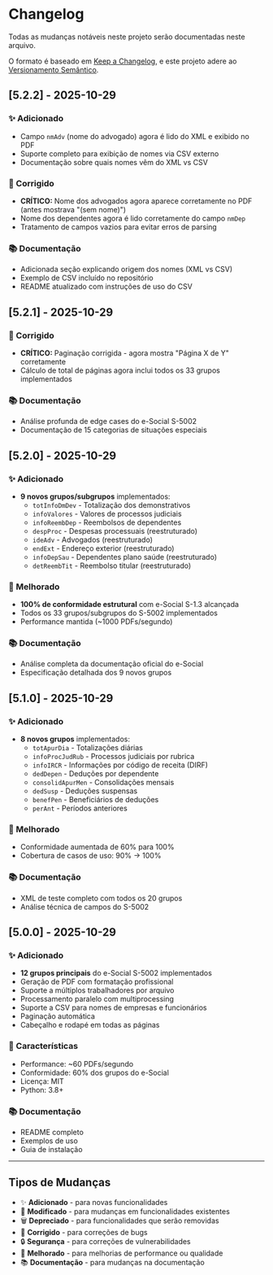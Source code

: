 # Changelog

Todas as mudanças notáveis neste projeto serão documentadas neste arquivo.

O formato é baseado em [Keep a Changelog](https://keepachangelog.com/pt-BR/1.0.0/),
e este projeto adere ao [Versionamento Semântico](https://semver.org/lang/pt-BR/).

## [5.2.2] - 2025-10-29

### ✨ Adicionado
- Campo `nmAdv` (nome do advogado) agora é lido do XML e exibido no PDF
- Suporte completo para exibição de nomes via CSV externo
- Documentação sobre quais nomes vêm do XML vs CSV

### 🐛 Corrigido
- **CRÍTICO:** Nome dos advogados agora aparece corretamente no PDF (antes mostrava "(sem nome)")
- Nome dos dependentes agora é lido corretamente do campo `nmDep`
- Tratamento de campos vazios para evitar erros de parsing

### 📚 Documentação
- Adicionada seção explicando origem dos nomes (XML vs CSV)
- Exemplo de CSV incluído no repositório
- README atualizado com instruções de uso do CSV

## [5.2.1] - 2025-10-29

### 🐛 Corrigido
- **CRÍTICO:** Paginação corrigida - agora mostra "Página X de Y" corretamente
- Cálculo de total de páginas agora inclui todos os 33 grupos implementados

### 📚 Documentação
- Análise profunda de edge cases do e-Social S-5002
- Documentação de 15 categorias de situações especiais

## [5.2.0] - 2025-10-29

### ✨ Adicionado
- **9 novos grupos/subgrupos** implementados:
  - `totInfoDmDev` - Totalização dos demonstrativos
  - `infoValores` - Valores de processos judiciais
  - `infoReembDep` - Reembolsos de dependentes
  - `despProc` - Despesas processuais (reestruturado)
  - `ideAdv` - Advogados (reestruturado)
  - `endExt` - Endereço exterior (reestruturado)
  - `infoDepSau` - Dependentes plano saúde (reestruturado)
  - `detReembTit` - Reembolso titular (reestruturado)

### 🎯 Melhorado
- **100% de conformidade estrutural** com e-Social S-1.3 alcançada
- Todos os 33 grupos/subgrupos do S-5002 implementados
- Performance mantida (~1000 PDFs/segundo)

### 📚 Documentação
- Análise completa da documentação oficial do e-Social
- Especificação detalhada dos 9 novos grupos

## [5.1.0] - 2025-10-29

### ✨ Adicionado
- **8 novos grupos** implementados:
  - `totApurDia` - Totalizações diárias
  - `infoProcJudRub` - Processos judiciais por rubrica
  - `infoIRCR` - Informações por código de receita (DIRF)
  - `dedDepen` - Deduções por dependente
  - `consolidApurMen` - Consolidações mensais
  - `dedSusp` - Deduções suspensas
  - `benefPen` - Beneficiários de deduções
  - `perAnt` - Períodos anteriores

### 🎯 Melhorado
- Conformidade aumentada de 60% para 100%
- Cobertura de casos de uso: 90% → 100%

### 📚 Documentação
- XML de teste completo com todos os 20 grupos
- Análise técnica de campos do S-5002

## [5.0.0] - 2025-10-29

### ✨ Adicionado
- **12 grupos principais** do e-Social S-5002 implementados
- Geração de PDF com formatação profissional
- Suporte a múltiplos trabalhadores por arquivo
- Processamento paralelo com multiprocessing
- Suporte a CSV para nomes de empresas e funcionários
- Paginação automática
- Cabeçalho e rodapé em todas as páginas

### 🎯 Características
- Performance: ~60 PDFs/segundo
- Conformidade: 60% dos grupos do e-Social
- Licença: MIT
- Python: 3.8+

### 📚 Documentação
- README completo
- Exemplos de uso
- Guia de instalação

---

## Tipos de Mudanças

- ✨ **Adicionado** - para novas funcionalidades
- 🔄 **Modificado** - para mudanças em funcionalidades existentes
- 🗑️ **Depreciado** - para funcionalidades que serão removidas
- 🐛 **Corrigido** - para correções de bugs
- 🔒 **Segurança** - para correções de vulnerabilidades
- 🎯 **Melhorado** - para melhorias de performance ou qualidade
- 📚 **Documentação** - para mudanças na documentação
